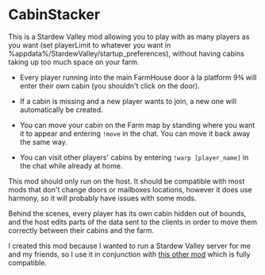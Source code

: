 # CabinStacker

This is a Stardew Valley mod allowing you to play with as many players as you want (set playerLimit to whatever you want in %appdata%/StardewValley/startup_preferences), without having cabins taking up too much space on your farm.

- Every player running into the main FarmHouse door à la platform 9¾ will enter their own cabin (you shouldn't click on the door).

- If a cabin is missing and a new player wants to join, a new one will automatically be created.

- You can move your cabin on the Farm map by standing where you want it to appear and entering `!move` in the chat. You can move it back away the same way.

- You can visit other players' cabins by entering `!warp [player_name]` in the chat while already at home.

This mod should only run on the host. It should be compatible with most mods that don't change doors or mailboxes locations, however it does use harmony, so it will probably have issues with some mods.

Behind the scenes, every player has its own cabin hidden out of bounds, and the host edits parts of the data sent to the clients in order to move them correctly between their cabins and the farm.

I created this mod because I wanted to run a Stardew Valley server for me and my friends, so I use it in conjunction with [this other mod](https://github.com/ObjectManagerManager/SMAPIDedicatedServerMod) which is fully compatible.